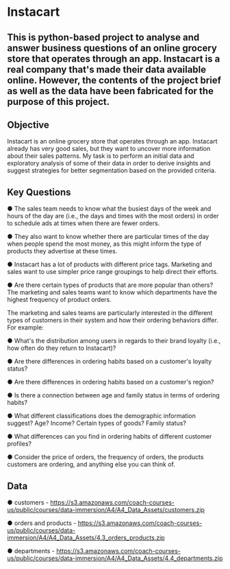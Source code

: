 # Instacart

## This is python-based project to analyse and answer business questions of an online grocery store that operates through an app. Instacart is a real company that's made their data available online. However, the contents of the project brief as well as the data have been fabricated for the purpose of this project.

## Objective

Instacart is an online grocery store that operates through an app. Instacart already has very good sales, but they want to uncover more information about their sales patterns. My task is to perform an initial data and exploratory analysis of some of their data in order to derive insights and suggest strategies for better segmentation based on the provided criteria.

## Key Questions

● The sales team needs to know what the busiest days of the week and hours of the day are (i.e., the days and times with the most orders) in order to schedule ads at times when there are fewer orders.

● They also want to know whether there are particular times of the day when people spend the most money, as this might inform the type of products they advertise at these times.

● Instacart has a lot of products with different price tags. Marketing and sales want to use simpler price range groupings to help direct their efforts.

● Are there certain types of products that are more popular than others? The marketing and sales teams want to know which departments have the highest frequency of product orders.

The marketing and sales teams are particularly interested in the different types of customers in their system and how their ordering behaviors differ. For example:

● What's the distribution among users in regards to their brand loyalty (i.e., how often do they return to Instacart)?

● Are there differences in ordering habits based on a customer's loyalty status?

● Are there differences in ordering habits based on a customer's region?

● Is there a connection between age and family status in terms of ordering habits?

● What different classifications does the demographic information suggest? Age? Income? Certain types of goods? Family status?

● What differences can you find in ordering habits of different customer profiles?

● Consider the price of orders, the frequency of orders, the products customers are ordering, and anything else you can think of.

## Data

●   customers - https://s3.amazonaws.com/coach-courses-us/public/courses/data-immersion/A4/A4_Data_Assets/customers.zip

●   orders and products - https://s3.amazonaws.com/coach-courses-us/public/courses/data-immersion/A4/A4_Data_Assets/4.3_orders_products.zip

●   departments - https://s3.amazonaws.com/coach-courses-us/public/courses/data-immersion/A4/A4_Data_Assets/4.4_departments.zip
